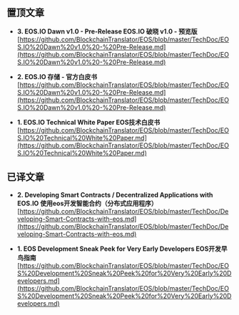 
置顶文章
-------------------------------

- **3. EOS.IO Dawn v1.0 - Pre-Release    EOS.IO 破晓 v1.0 - 预览版**  
[https://github.com/BlockchainTranslator/EOS/blob/master/TechDoc/EOS.IO%20Dawn%20v1.0%20-%20Pre-Release.md](https://github.com/BlockchainTranslator/EOS/blob/master/TechDoc/EOS.IO%20Dawn%20v1.0%20-%20Pre-Release.md)

- **2. EOS.IO 存储 - 官方白皮书**  
[https://github.com/BlockchainTranslator/EOS/blob/master/TechDoc/EOS.IO%20Dawn%20v1.0%20-%20Pre-Release.md](https://github.com/BlockchainTranslator/EOS/blob/master/TechDoc/EOS.IO%20Dawn%20v1.0%20-%20Pre-Release.md)

- **1. EOS.IO Technical White Paper EOS技术白皮书**  
[https://github.com/BlockchainTranslator/EOS/blob/master/TechDoc/EOS.IO%20Technical%20White%20Paper.md](https://github.com/BlockchainTranslator/EOS/blob/master/TechDoc/EOS.IO%20Technical%20White%20Paper.md)

已译文章
-------------------------------
- **2. Developing Smart Contracts / Decentralized Applications with EOS.IO 使用eos开发智能合约（分布式应用程序）**  
[https://github.com/BlockchainTranslator/EOS/blob/master/TechDoc/Developing-Smart-Contracts-with-eos.md](https://github.com/BlockchainTranslator/EOS/blob/master/TechDoc/Developing-Smart-Contracts-with-eos.md)

- **1. EOS Development Sneak Peek for Very Early Developers EOS开发早鸟指南**  
[https://github.com/BlockchainTranslator/EOS/blob/master/TechDoc/EOS%20Development%20Sneak%20Peek%20for%20Very%20Early%20Developers.md](https://github.com/BlockchainTranslator/EOS/blob/master/TechDoc/EOS%20Development%20Sneak%20Peek%20for%20Very%20Early%20Developers.md)

